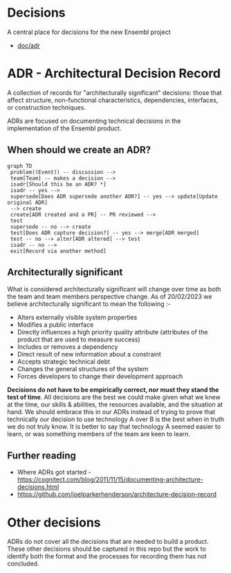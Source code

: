 # Decisions
A central place for decisions for the new Ensembl project

- [doc/adr](doc/adr)

# ADR - Architectural Decision Record  

A collection of records for "architecturally significant" decisions: those that affect structure, non-functional characteristics, dependencies, interfaces, or construction techniques. 

ADRs are focused on documenting technical decisions in the implementation of the Ensembl product.

## When should we create an ADR?
```mermaid
graph TD
 problem((Event)) -- discussion -->
 team[Team] -- makes a decision -->
 isadr[Should this be an ADR? *]
 isadr -- yes --> 
 supersede[Does ADR supersede another ADR?] -- yes --> update[Update original ADR]
 --> create
 create[ADR created and a PR] -- PR reviewed --> 
 test
 supersede -- no --> create 
 test[Does ADR capture decision?] -- yes --> merge[ADR merged]
 test -- no --> alter[ADR altered] --> test
 isadr -- no --> 
 exit[Record via another method]
```

## Architecturally significant
What is considered architecturally significant will change over time as both the team and team members perspective change. As of 20/02/2023 we believe architecturally significant to mean the following :- 

- Alters externally visible system properties
- Modifies a public interface 
- Directly influences a high priority quality attribute (attributes of the product that are used to measure success)
- Includes or removes a dependency 
- Direct result of new information about a constraint
- Accepts strategic technical debt 
- Changes the general structures of the system
- Forces developers to change their development approach 

**Decisions do not have to be empirically correct, nor must they stand the test of time**. All decisions are the best we could make given what we knew at the time, our skills & abilities, the resources available, and the situation at hand. We should embrace this in our ADRs instead of trying to prove that technically our decision to use technology A over B is the best when in truth we do not truly know. It is better to say that technology A seemed easier to learn, or was something members of the team are keen to learn.

## Further reading

- Where ADRs got started - https://cognitect.com/blog/2011/11/15/documenting-architecture-decisions.html 
- https://github.com/joelparkerhenderson/architecture-decision-record

# Other decisions

ADRs do not cover all the decisions that are needed to build a product. These other decisions should be captured in this repo but the work to identify both the format and the processes for recording them has not concluded.